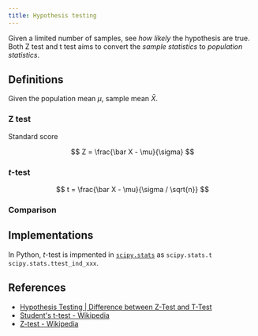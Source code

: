 ```yaml
---
title: Hypothesis testing
---
```


Given a limited number of samples, see *how likely* the hypothesis are true. Both Z test and t test aims to convert the *sample statistics* to *population statistics*.

## Definitions

Given the population mean $\mu$, sample mean $\bar X$.

### Z test

Standard score

$$
Z = \frac{\bar X - \mu}{\sigma}
$$

### $t$-test

$$
t = \frac{\bar X - \mu}{\sigma / \sqrt{n}}
$$

### Comparison

## Implementations

In Python, $t$-test is impmented in [`scipy.stats`](https://docs.scipy.org/doc/scipy/reference/stats.html) as `scipy.stats.t` `scipy.stats.ttest_ind_xxx`.

## References

- [Hypothesis Testing | Difference between Z-Test and T-Test](https://www.analyticsvidhya.com/blog/2020/06/statistics-analytics-hypothesis-testing-z-test-t-test/)
- [Student's t-test - Wikipedia](https://en.wikipedia.org/wiki/Student's_t-test)
- [Z-test - Wikipedia](https://en.wikipedia.org/wiki/Z-test)

